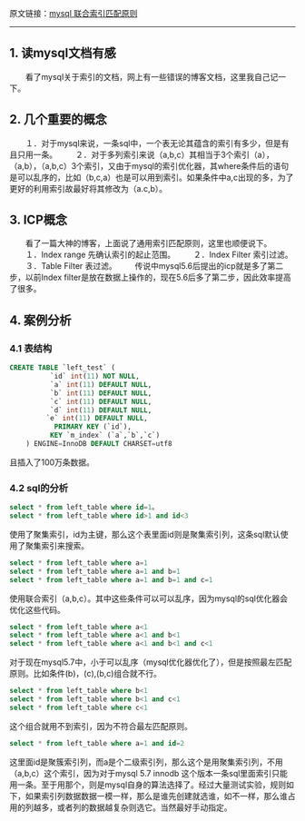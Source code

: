 原文链接：[mysql 联合索引匹配原则](https://skydh.github.io/2018/01/24/mysql索引/)

---

## 1. 读mysql文档有感

　　看了mysql关于索引的文档，网上有一些错误的博客文档，这里我自己记一下。

## 2. 几个重要的概念

　　１．对于mysql来说，一条sql中，一个表无论其蕴含的索引有多少，但是有且只用一条。
　　２．对于多列索引来说（a,b,c）其相当于3个索引（a），（a,b），（a,b,c）3个索引，又由于mysql的索引优化器，其where条件后的语句是可以乱序的，比如（b,c,a）也是可以用到索引。如果条件中a,c出现的多，为了更好的利用索引故最好将其修改为（a.c,b）。

## 3. ICP概念

　　看了一篇大神的博客，上面说了通用索引匹配原则，这里也顺便说下。
　　１．Index range 先确认索引的起止范围。
　　２．Index Filter 索引过滤。
　　３．Table Filter 表过滤。
　　传说中mysql5.6后提出的icp就是多了第二步，以前Index filter是放在数据上操作的，现在5.6后多了第二步，因此效率提高了很多。

## 4. 案例分析

### 4.1 表结构

```sql
CREATE TABLE `left_test` (
          `id` int(11) NOT NULL,
          `a` int(11) DEFAULT NULL,
          `b` int(11) DEFAULT NULL,
          `c` int(11) DEFAULT NULL,
          `d` int(11) DEFAULT NULL,
         `e` int(11) DEFAULT NULL,
           PRIMARY KEY (`id`),
          KEY `m_index` (`a`,`b`,`c`)
    ) ENGINE=InnoDB DEFAULT CHARSET=utf8
```

且插入了100万条数据。

### 4.2 sql的分析

```sql
select * from left_table where id=1。
select * from left_table where id>1 and id<3
```

使用了聚集索引，id为主键，那么这个表里面id则是聚集索引列，这条sql默认使用了聚集索引来搜索。 　

```sql
select * from left_table where a=1
select * from left_table where a=1 and b=1
select * from left_table where a=1 and b=1 and c=1
```

使用联合索引（a,b,c）。其中这些条件可以可以乱序，因为mysql的sql优化器会优化这些代码。

```sql
select * from left_table where a<1
select * from left_table where a<1 and b<1
select * from left_table where a<1 and b<1 and c<1
```

对于现在mysql5.7中，小于可以乱序（mysql优化器优化了），但是按照最左匹配原则。比如条件(b)，(c),(b,c)组合就不行。

```sql
select * from left_table where b<1
select * from left_table where b<1 and c<1
select * from left_table where c<1 
```

这个组合就用不到索引，因为不符合最左匹配原则。

```sql
select * from left_table where a=1 and id=2
```

这里面id是聚簇索引列，而a是个二级索引列，那么这个是用聚集索引列，不用（a,b,c）这个索引，因为对于mysql 5.7 innodb 这个版本一条sql里面索引只能用一条。至于用那个，则是mysql自身的算法选择了。经过大量测试实验，规则如下，如果索引列数据数据一模一样，那么是谁先创建就选谁，如不一样，那么谁占用的列越多，或者列的数据越复杂则选它。当然最好手动指定。